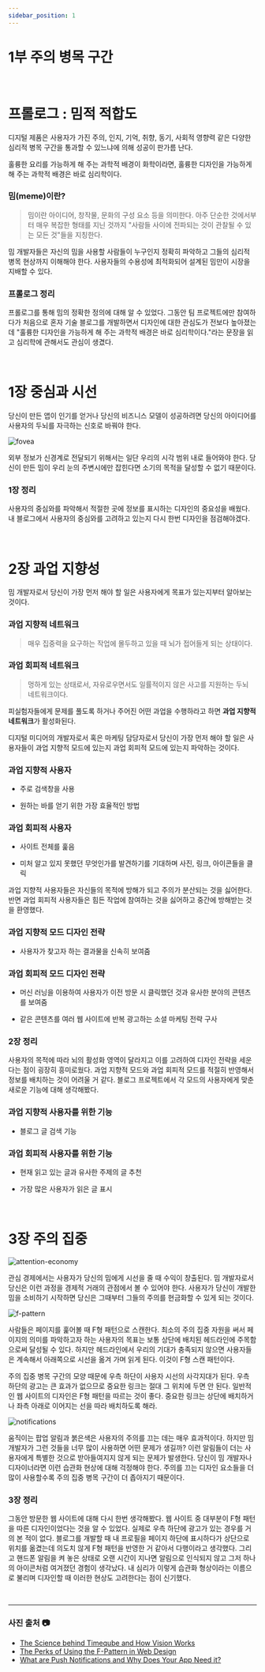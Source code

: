 ```yaml
---
sidebar_position: 1
---
```


# 1부 주의 병목 구간

<br />

# 프롤로그 : 밈적 적합도

디지털 제품은 사용자가 가진 주의, 인지, 기억, 취향, 동기, 사회적 영향력 같은 다양한 심리적 병목 구간을 통과할 수 있느냐에 의해 성공이 판가름 난다.

훌륭한 요리를 가능하게 해 주는 과학적 배경이 화학이라면, 훌륭한 디자인을 가능하게 해 주는 과학적 배경은 바로 심리학이다.

### 밈(meme)이란?

> 밈이란 아이디어, 창작물, 문화의 구성 요소 등을 의미한다. 아주 단순한 것에서부터 매우 복잡한 형태를 지닌 것까지 "사람들 사이에 전파되는 것이 관찰될 수 있는 모든 것"들을 지칭한다.

밈 개발자들은 자신의 밈을 사용할 사람들이 누구인지 정확히 파악하고 그들의 심리적 병목 현상까지 이해해야 한다. 사용자들의 수용성에 최적화되어 설계된 밈만이 시장을 지배할 수 있다.

### 프롤로그 정리

프롤로그를 통해 밈의 정확한 정의에 대해 알 수 있었다. 그동안 팀 프로젝트에만 참여하다가 처음으로 혼자 기술 블로그를 개발하면서 디자인에 대한 관심도가 전보다 높아졌는데 "훌륭한 디자인을 가능하게 해 주는 과학적 배경은 바로 심리학이다."라는 문장을 읽고 심리학에 관해서도 관심이 생겼다.

<br />

# 1장 중심과 시선

당신이 만든 앱이 인기를 얻거나 당신의 비즈니스 모델이 성공하려면 당신의 아이디어를 사용자의 두뇌를 자극하는 신호로 바꿔야 한다.

![fovea](./images/fovea.png)

외부 정보가 신경계로 전달되기 위해서는 일단 우리의 시각 범위 내로 들어와야 한다. 당신이 만든 밈이 우리 눈의 주변시에만 잡힌다면 소기의 목적을 달성할 수 없기 때문이다.

### 1장 정리

사용자의 중심와를 파악해서 적절한 곳에 정보를 표시하는 디자인의 중요성을 배웠다. 내 블로그에서 사용자의 중심와를 고려하고 있는지 다시 한번 디자인을 점검해야겠다.

<br />

# 2장 과업 지향성

밈 개발자로서 당신이 가장 먼저 해야 할 일은 사용자에게 목표가 있는지부터 알아보는 것이다.

### 과업 지향적 네트워크

> 매우 집중력을 요구하는 작업에 몰두하고 있을 때 뇌가 접어들게 되는 상태이다.

### 과업 회피적 네트워크

> 멍하게 있는 상태로서, 자유로우면서도 일률적이지 않은 사고를 지원하는 두뇌 네트워크이다.

피실험자들에게 문제를 풀도록 하거나 주어진 어떤 과업을 수행하라고 하면 **과업 지향적 네트워크**가 활성화된다.

디지털 미디어의 개발자로서 혹은 마케팅 담당자로서 당신이 가장 먼저 해야 할 일은 사용자들이 과업 지향적 모드에 있는지 과업 회피적 모드에 있는지 파악하는 것이다.

### 과업 지향적 사용자

- 주로 검색창을 사용

- 원하는 바를 얻기 위한 가장 효율적인 방법

### 과업 회피적 사용자

- 사이트 전체를 훑음

- 미처 알고 있지 못했던 무엇인가를 발견하기를 기대하며 사진, 링크, 아이콘들을 클릭

과업 지향적 사용자들은 자신들의 목적에 방해가 되고 주의가 분산되는 것을 싫어한다. 반면 과업 회피적 사용자들은 힘든 작업에 참여하는 것을 싫어하고 중간에 방해받는 것을 환영했다.

### 과업 지향적 모드 디자인 전략

- 사용자가 찾고자 하는 결과물을 신속히 보여줌

### 과업 회피적 모드 디자인 전략

- 머신 러닝을 이용하여 사용자가 이전 방문 시 클릭했던 것과 유사한 분야의 콘텐츠를 보여줌

- 같은 콘텐츠를 여러 웹 사이트에 반복 광고하는 소셜 마케팅 전략 구사

### 2장 정리

사용자의 목적에 따라 뇌의 활성화 영역이 달라지고 이를 고려하여 디자인 전략을 세운다는 점이 굉장히 흥미로웠다. 과업 지향적 모드와 과업 회피적 모드를 적절히 반영해서 정보를 배치하는 것이 어려울 거 같다. 블로그 프로젝트에서 각 모드의 사용자에게 맞춘 새로운 기능에 대해 생각해봤다.

### 과업 지향적 사용자를 위한 기능

- 블로그 글 검색 기능

### 과업 회피적 사용자를 위한 기능

- 현재 읽고 있는 글과 유사한 주제의 글 추천

- 가장 많은 사용자가 읽은 글 표시

<br />

# 3장 주의 집중

![attention-economy](./images/attention-economy.png)

관심 경제에서는 사용자가 당신의 밈에게 시선을 줄 때 수익이 창출된다. 밈 개발자로서 당신은 이런 과정을 경제적 거래의 관점에서 볼 수 있어야 한다. 사용자가 당신이 개발한 밈을 소비하기 시작하면 당신은 그때부터 그들의 주의를 현금화할 수 있게 되는 것이다.

![f-pattern](./images/f-pattern.png)

사람들은 페이지를 훑어볼 때 F형 패턴으로 스캔한다. 최소의 주의 집중 자원을 써서 페이지의 의미를 파악하고자 하는 사용자의 목표는 보통 상단에 배치된 헤드라인에 주목함으로써 달성될 수 있다. 하지만 헤드라인에서 우리의 기대가 충족되지 않으면 사용자들은 계속해서 아래쪽으로 시선을 옮겨 가며 읽게 된다. 이것이 F형 스캔 패턴이다.

주의 집중 병목 구간의 모양 때문에 우측 하단이 사용자 시선의 사각지대가 된다. 우측 하단의 광고는 큰 효과가 없으므로 중요한 링크는 절대 그 위치에 두면 안 된다. 일반적인 웹 사이트의 디자인은 F형 패턴을 따르는 것이 좋다. 중요한 링크는 상단에 배치하거나 좌측 아래로 이어지는 선을 따라 배치하도록 해라.

![notifications](./images/notifications.png)

움직이는 팝업 알림과 붉은색은 사용자의 주의를 끄는 데는 매우 효과적이다. 하지만 밈 개발자가 그런 것들을 너무 많이 사용하면 어떤 문제가 생길까? 이런 알림들이 더는 사용자에게 특별한 것으로 받아들여지지 않게 되는 문제가 발생한다. 당신이 밈 개발자나 디자이너라면 이런 습관화 현상에 대해 걱정해야 한다. 주의를 끄는 디자인 요소들을 더 많이 사용할수록 주의 집중 병목 구간이 더 좁아지기 때문이다.

### 3장 정리

그동안 방문한 웹 사이트에 대해 다시 한번 생각해봤다. 웹 사이트 중 대부분이 F형 패턴을 따른 디자인이었다는 것을 알 수 있었다. 실제로 우측 하단에 광고가 있는 경우를 거의 본 적이 없다. 블로그를 개발할 때 내 프로필을 페이지 하단에 표시하다가 상단으로 위치를 옮겼는데 의도치 않게 F형 패턴을 반영한 거 같아서 다행이라고 생각했다. 그리고 핸드폰 알림을 켜 놓은 상태로 오랜 시간이 지나면 알림으로 인식되지 않고 그저 하나의 아이콘처럼 여겨졌던 경험이 생각났다. 내 심리가 이렇게 습관화 형상이라는 이름으로 불리며 디자인할 때 이러한 현상도 고려한다는 점이 신기했다.

<br />

<hr />

### 사진 출처 📷

- [The Science behind Timeqube and How Vision Works](https://timeqube.com/science/the-science-behind-timeqube/)
- [The Perks of Using the F-Pattern in Web Design](https://www.webdesign.org/the-perks-of-using-the-f-pattern-in-web-design.23348.html)
- [What are Push Notifications and Why Does Your App Need it?](https://www.mobileappdaily.com/what-is-push-notification)
